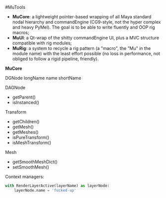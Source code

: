 #MuTools
- **MuCore**: a lightweight pointer-based wrapping of all Maya standard nodal hierarchy and commandEngine (CG9-style, not the hyper complex and heavy PyMel). The goal is to be able to write fluently and OOP rig macros;
- **MuUI**: a Qt-wrap of the shitty commandEngine UI, plus a MVC structure compatible with rig modules;
- **MuRig**: a system to recycle a rig pattern (a "macro", the "Mu" in the module name) with the least effort possible (no loss in performance, not obliged to follow a rigid pipeline, friendly).

**MuCore**

DGNode
  longName
  name
  shortName
  
DAGNode
- getParent()
- isInstanced()
  
Transform
- getChildren()
- getMesh()
- getMeshes()
- isPureTransform()
- isMeshTransform()
  
Mesh
- getSmoothMeshDict()
- setSmoothMesh()
  



Context managers:
```python
with RenderLayerActive(layerName) as layerNode:
    layerNode.name = 'fucked-up'
```    

  
